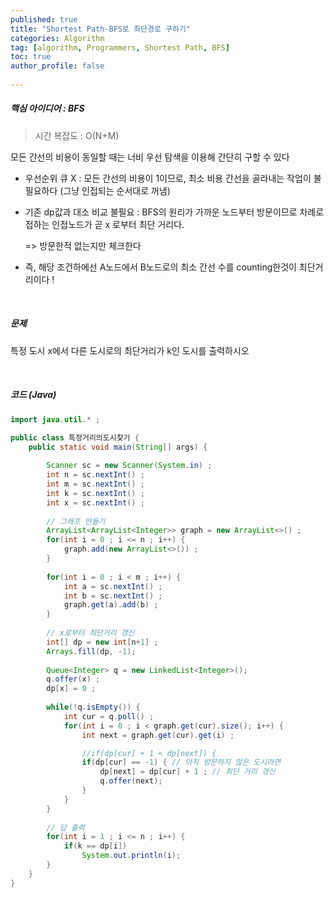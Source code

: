 ```yaml
---
published: true
title: "Shortest Path-BFS로 최단경로 구하기" 
categories: Algorithm 
tag: [algorithm, Programmers, Shortest Path, BFS] 
toc: true
author_profile: false 
  
---
```




##### 핵심 아이디어 : BFS  

> 시간 복잡도 : O(N+M)

모든 간선의 비용이 동일할 때는 너비 우선 탐색을 이용해 간단히 구할 수 있다 

* 우선순위 큐 X : 모든 간선의 비용이 1이므로, 최소 비용 간선을 골라내는 작업이 불필요하다 (그냥 인접되는 순서대로 꺼냄)

* 기존 dp값과 대소 비교 불필요 : BFS의 원리가 가까운 노드부터 방문이므로 차례로 접하는 인접노드가 곧 x 로부터 최단 거리다.

  => 방문한적 없는지만 체크한다  

* 즉, 해당 조건하에선 A노드에서 B노드로의 최소 간선 수를 counting한것이 최단거리이다 ! 

<br>





##### 문제 

특정 도시 x에서 다른 도시로의 최단거리가 k인 도시를 출력하시오 

<br>





##### 코드 (Java)

```java
import java.util.* ; 

public class 특정거리의도시찾기 {
	public static void main(String[] args) {
		
		Scanner sc = new Scanner(System.in) ;
		int n = sc.nextInt() ; 
		int m = sc.nextInt() ;
		int k = sc.nextInt() ; 
		int x = sc.nextInt() ;
		
		// 그래프 만들기 
		ArrayList<ArrayList<Integer>> graph = new ArrayList<>() ;
		for(int i = 0 ; i <= n ; i++) {
			graph.add(new ArrayList<>()) ; 
		}
		
		for(int i = 0 ; i < m ; i++) {
			int a = sc.nextInt() ;
			int b = sc.nextInt() ; 
			graph.get(a).add(b) ; 
		}
		
		// x로부터 최단거리 갱신 
		int[] dp = new int[n+1] ; 
		Arrays.fill(dp, -1);
		
		Queue<Integer> q = new LinkedList<Integer>();
		q.offer(x) ; 
		dp[x] = 0 ;
		
		while(!q.isEmpty()) {
			int cur = q.poll() ; 
			for(int i = 0 ; i < graph.get(cur).size(); i++) {
				int next = graph.get(cur).get(i) ; 

				//if(dp[cur] + 1 < dp[next]) {
				if(dp[cur] == -1) { // 아직 방문하지 않은 도시라면
					dp[next] = dp[cur] + 1 ; // 최단 거리 갱신 
					q.offer(next); 
				}		
			}
		}
		
		// 답 출력
		for(int i = 1 ; i <= n ; i++) {
			if(k == dp[i])
				System.out.println(i);
		}
	}
}
```

<br>





